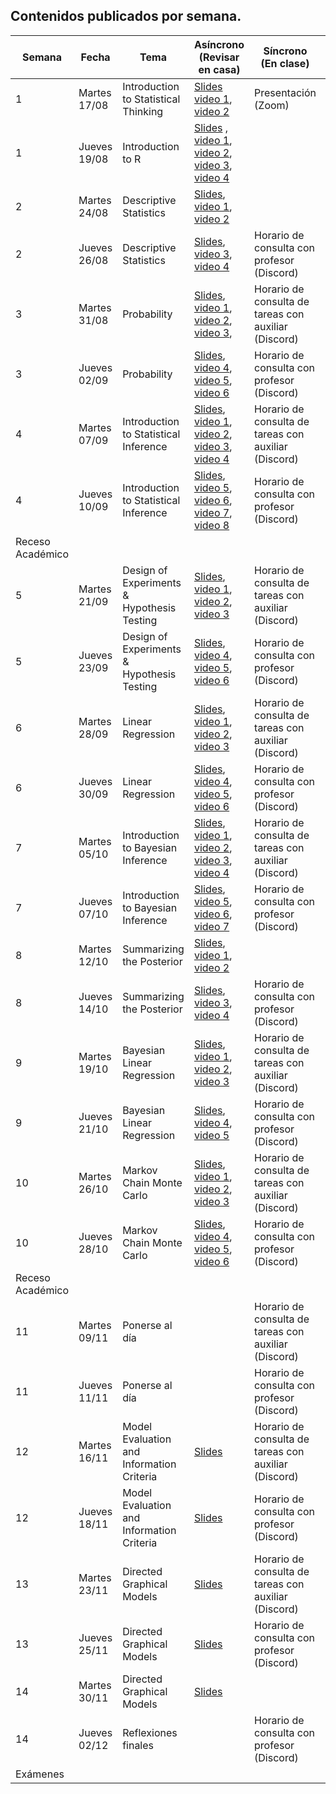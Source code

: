 ## Contenidos publicados por semana.
| Semana | Fecha | Tema | Asíncrono (Revisar en casa) | Síncrono (En clase) | Evaluacion |
|---|---|---|---|---|---|
| 1 | Martes 17/08 | Introduction to Statistical Thinking | [Slides](https://github.com/dccuchile/CC6104/raw/master/slides/1_1_ST-intro.pdf) [video 1](https://youtu.be/X4SqJu6lExM), [video 2](https://youtu.be/YbiQU5TTBX4) | Presentación (Zoom) |  |
| 1 | Jueves 19/08 | Introduction to R | [Slides](https://github.com/dccuchile/CC6104/raw/master/slides/1_2_ST-R.pdf) , [video 1](https://youtu.be/MbeLD3hWWVo), [video 2](https://youtu.be/9W_eWCy86F4),  [video 3](https://youtu.be/QvFXSw2-1r4), [video 4](https://youtu.be/y4JY7klrbfQ) |  |  |
| 2 | Martes 24/08 | Descriptive Statistics | [Slides](https://github.com/dccuchile/CC6104/raw/master/slides/1_3_ST-explore.pdf), [video 1](https://youtu.be/kWNskZ8_98o), [video 2](https://youtu.be/_FJ8x9M4b1w) |  |  |
| 2 | Jueves 26/08 | Descriptive Statistics | [Slides](https://github.com/dccuchile/CC6104/raw/master/slides/1_3_ST-explore.pdf), [video 3](https://youtu.be/m7VBNZ2mYWI), [video 4](https://youtu.be/ylGMJ_aSQk0) | Horario de consulta con profesor (Discord) |  |
| 3 | Martes 31/08 | Probability | [Slides](https://github.com/dccuchile/CC6104/raw/master/slides/1_4_ST-prob.pdf), [video 1](https://youtu.be/R9AVYV73m1M), [video 2](https://youtu.be/zubh1jbRiKE),  [video 3](https://youtu.be/uiwToagp0z4), | Horario de consulta de tareas con auxiliar (Discord) | Tarea 1 |
| 3 | Jueves 02/09 | Probability | [Slides](https://github.com/dccuchile/CC6104/raw/master/slides/1_4_ST-prob.pdf), [video 4](https://youtu.be/RlhN3t_VIyw), [video 5](https://youtu.be/4kV1dBaeWVc), [video 6]( https://youtu.be/MGyXc70JdSk) | Horario de consulta con profesor (Discord) |  |
| 4 | Martes 07/09 | Introduction to Statistical Inference | [Slides](https://github.com/dccuchile/CC6104/raw/master/slides/2_1_ST-inference.pdf), [video 1](https://youtu.be/A0BAhO9_RSI), [video 2](https://youtu.be/6Io555e2stM),  [video 3](https://youtu.be/2-Q2f6zmTns), [video 4](https://youtu.be/Hp2A5EJoXbk) | Horario de consulta de tareas con auxiliar (Discord) |  |
| 4 | Jueves 10/09 | Introduction to Statistical Inference | [Slides](https://github.com/dccuchile/CC6104/raw/master/slides/2_1_ST-inference.pdf), [video 5](https://youtu.be/M0Ag4bww7Q0), [video 6]( https://youtu.be/K7khgecup3I), [video 7](https://youtu.be/uZ126Lh3L-k), [video 8]( https://youtu.be/kHSPx99nJ7g) | Horario de consulta con profesor (Discord) |  |
| Receso Académico |  |  |  |  |  |
| 5 | Martes 21/09 | Design of Experiments & Hypothesis Testing | [Slides](https://github.com/dccuchile/CC6104/raw/master/slides/2_2_ST-hypothesis.pdf),  [video 1](https://youtu.be/3MueyHnNNig), [video 2](https://youtu.be/JuyIrya23E0),  [video 3](https://youtu.be/OXTyG6DIvK4) | Horario de consulta de tareas con auxiliar (Discord) | Tarea 2 |
| 5 | Jueves 23/09 | Design of Experiments & Hypothesis Testing | [Slides](https://github.com/dccuchile/CC6104/raw/master/slides/2_2_ST-hypothesis.pdf), [video 4](https://youtu.be/95QeSwrNoLI), [video 5](https://youtu.be/ZCr3WCdc-54), [video 6](https://youtu.be/T6ZR0KoKhBQ) | Horario de consulta con profesor (Discord) |  |
| 6 | Martes 28/09 | Linear Regression | [Slides](https://github.com/dccuchile/CC6104/raw/master/slides/2_3_ST-regression.pdf),  [video 1](https://youtu.be/ZLZXJPKH6tU), [video 2](https://youtu.be/mW7bHkJBcB4),  [video 3](https://youtu.be/SHa5Neb7bfg) | Horario de consulta de tareas con auxiliar (Discord) |  |
| 6 | Jueves 30/09 | Linear Regression | [Slides](https://github.com/dccuchile/CC6104/raw/master/slides/2_3_ST-regression.pdf), [video 4](https://youtu.be/rCD_jofxecY), [video 5](https://youtu.be/ir4P_f3s44g), [video 6](https://youtu.be/wfNhJWHPOi8) | Horario de consulta con profesor (Discord) |  |
| 7 | Martes 05/10 | Introduction to Bayesian Inference | [Slides](https://github.com/dccuchile/CC6104/raw/master/slides/3_1_ST-bayesian.pdf), [video 1](https://youtu.be/Gf2uuElPH0g), [video 2](https://youtu.be/5ZZ3PTPdZQw),  [video 3](https://youtu.be/d_jXwM_-5jc), [video 4](https://youtu.be/yZW1V3X4J94) | Horario de consulta de tareas con auxiliar (Discord) |  |
| 7 | Jueves 07/10 | Introduction to Bayesian Inference | [Slides](https://github.com/dccuchile/CC6104/raw/master/slides/3_1_ST-bayesian.pdf), [video 5](https://youtu.be/-fw0ktR7psM), [video 6](https://youtu.be/0oK9M82sw8Q), [video 7](https://youtu.be/u7Qdw5rDDDU) | Horario de consulta con profesor (Discord) |  |
| 8 | Martes 12/10 | Summarizing the Posterior | [Slides](https://github.com/dccuchile/CC6104/raw/master/slides/3_2_ST-posterior.pdf), [video 1](https://youtu.be/67o8wcZsgtk), [video 2](https://youtu.be/Xr8S1Uv_5GQ) |  | Tarea 3 |
| 8 | Jueves 14/10 | Summarizing the Posterior | [Slides](https://github.com/dccuchile/CC6104/raw/master/slides/3_2_ST-posterior.pdf),  [video 3](https://youtu.be/XJKyW4tYp_0), [video 4](https://youtu.be/OMipgV727wo) | Horario de consulta con profesor (Discord) |  |
| 9 | Martes 19/10 | Bayesian Linear Regression | [Slides](https://github.com/dccuchile/CC6104/raw/master/slides/3_3_ST-bayes_lin.pdf), [video 1](https://youtu.be/DrwhRshBVjM), [video 2](https://youtu.be/lgNMDCzTV9k),  [video 3](https://youtu.be/ajMucPrZDpU) | Horario de consulta de tareas con auxiliar (Discord) |  |
| 9 | Jueves 21/10 | Bayesian Linear Regression | [Slides](https://github.com/dccuchile/CC6104/raw/master/slides/3_3_ST-bayes_lin.pdf), [video 4](https://youtu.be/YSGWWSUMPOk), [video 5](https://youtu.be/Ma9V8Nown9Q) | Horario de consulta con profesor (Discord) |  |
| 10 | Martes 26/10 | Markov Chain Monte Carlo | [Slides](https://github.com/dccuchile/CC6104/raw/master/slides/3_4_ST-MCMC.pdf),  [video 1](https://youtu.be/gsofPiPBIeU), [video 2](https://youtu.be/EJZWaph61p4),  [video 3](https://youtu.be/jfidS22imJM) | Horario de consulta de tareas con auxiliar (Discord) | Tarea 4 |
| 10 | Jueves 28/10 | Markov Chain Monte Carlo | [Slides](https://github.com/dccuchile/CC6104/raw/master/slides/3_4_ST-MCMC.pdf), [video 4](https://youtu.be/kif9EG-sy2I), [video 5](https://youtu.be/iVgiowZvyZM), [video 6](https://youtu.be/r0BNqctisLg) | Horario de consulta con profesor (Discord) |  |
| Receso Académico |  |  |  |  |  |
| 11 | Martes 09/11 | Ponerse al día |  | Horario de consulta de tareas con auxiliar (Discord) |  |
| 11 | Jueves 11/11 | Ponerse al día |  | Horario de consulta con profesor (Discord) |  |
| 12 | Martes 16/11 | Model Evaluation and Information Criteria | [Slides](https://github.com/dccuchile/CC6104/raw/master/slides/4_1_ST-eval.pdf) | Horario de consulta de tareas con auxiliar (Discord) | Tarea 5 |
| 12 | Jueves 18/11 | Model Evaluation and Information Criteria | [Slides](https://github.com/dccuchile/CC6104/raw/master/slides/4_1_ST-eval.pdf) | Horario de consulta con profesor (Discord) |  |
| 13 | Martes 23/11 | Directed Graphical Models | [Slides](https://github.com/dccuchile/CC6104/raw/master/slides/4_2_ST-dag.pdf) | Horario de consulta de tareas con auxiliar (Discord) |  |
| 13 | Jueves 25/11 | Directed Graphical Models | [Slides](https://github.com/dccuchile/CC6104/raw/master/slides/4_2_ST-dag.pdf) | Horario de consulta con profesor (Discord) |  |
| 14 | Martes 30/11 | Directed Graphical Models | [Slides](https://github.com/dccuchile/CC6104/raw/master/slides/4_2_ST-dag.pdf) |  |  |
| 14 | Jueves 02/12 | Reflexiones finales |  | Horario de consulta con profesor (Discord) |  |
| Exámenes |  |  |  |  |  |

